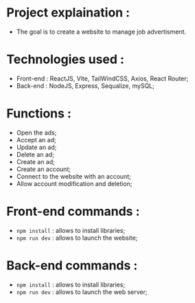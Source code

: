 # Project explaination : 
- The goal is to create a website to manage job advertisment.

# Technologies used :
- Front-end : ReactJS, Vite, TailWindCSS, Axios, React Router;
- Back-end : NodeJS, Express, Sequalize, mySQL;

# Functions : 
- Open the ads; 
- Accept an ad; 
- Update an ad; 
- Delete an ad; 
- Create an ad; 
- Create an account; 
- Connect to the website with an account; 
- Allow account modification and deletion; 

# Front-end commands :
- `npm install` : allows to install libraries;
- `npm run dev` : allows to launch the website;

# Back-end commands :
- `npm install` : allows to install libraries;
- `npm run dev` : allows to launch the web server;